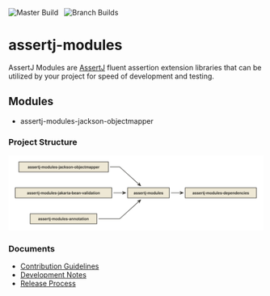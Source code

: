 ![Master Build](https://github.com/nfet/assertj-modules/workflows/Master%20Build/badge.svg) &nbsp;
![Branch Builds](https://github.com/nfet/assertj-modules/workflows/Branch%20Builds/badge.svg)

# assertj-modules

AssertJ Modules are [AssertJ](https://assertj.github.io/doc/) fluent 
assertion extension libraries that can be utilized by your project for 
speed of development and testing. 

## Modules

- assertj-modules-jackson-objectmapper

### Project Structure

![Structure](docs/assets/project-structure.svg)

### Documents

- [Contribution Guidelines](docs/CONTRIBUTION.md)
- [Development Notes](docs/DEVELOP.md)
- [Release Process](docs/RELEASE.md)
